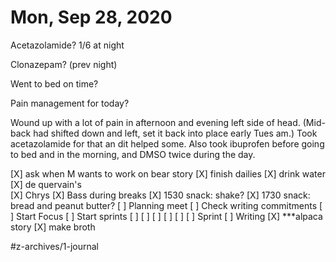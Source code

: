 # Mon, Sep 28, 2020
Acetazolamide? 1/6 at night

Clonazepam?
(prev night)

Went to bed on time? 

Pain management for today?

Wound up with a lot of pain in afternoon and evening left side of head. (Mid-back had shifted down and left, set it back into place early Tues am.) Took acetazolamide for that an dit helped some. Also took ibuprofen before going to bed and in the morning, and DMSO twice during the day. 

[X] ask when M wants to work on bear story
[X] finish dailies
[X] drink water
[X] de quervain's	
[X] Chrys 
[X] Bass during breaks
[X] 1530 snack: shake?
[X] 1730 snack: bread and peanut butter?
	[ ] Planning meet
	[ ] Check writing commitments
	[ ] Start Focus
	[ ] Start sprints
	[ ] [ ] [ ] [ ] [ ] [ ] Sprint
[ ] Writing
[X] ***alpaca story
[X] make broth



#z-archives/1-journal